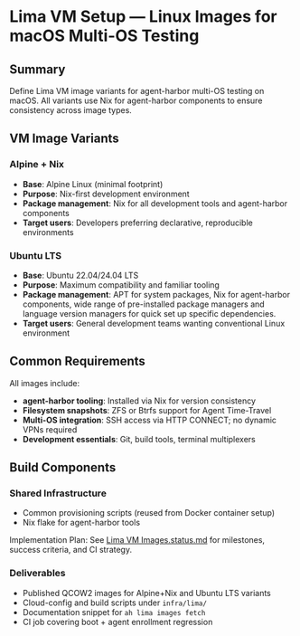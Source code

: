# Lima VM Setup — Linux Images for macOS Multi-OS Testing

## Summary

Define Lima VM image variants for agent-harbor multi-OS testing on macOS. All variants use Nix for agent-harbor components to ensure consistency across image types.

## VM Image Variants

### Alpine + Nix

- **Base**: Alpine Linux (minimal footprint)
- **Purpose**: Nix-first development environment
- **Package management**: Nix for all development tools and agent-harbor components
- **Target users**: Developers preferring declarative, reproducible environments

### Ubuntu LTS

- **Base**: Ubuntu 22.04/24.04 LTS
- **Purpose**: Maximum compatibility and familiar tooling
- **Package management**: APT for system packages, Nix for agent-harbor components, wide range of pre-installed package managers and language version managers for quick set up specific dependencies.
- **Target users**: General development teams wanting conventional Linux environment

## Common Requirements

All images include:

- **agent-harbor tooling**: Installed via Nix for version consistency
- **Filesystem snapshots**: ZFS or Btrfs support for Agent Time-Travel
- **Multi-OS integration**: SSH access via HTTP CONNECT; no dynamic VPNs required
- **Development essentials**: Git, build tools, terminal multiplexers

## Build Components

### Shared Infrastructure

- Common provisioning scripts (reused from Docker container setup)
- Nix flake for agent-harbor tools

Implementation Plan: See [Lima VM Images.status.md](Lima-VM-Images.status.md) for milestones, success criteria, and CI strategy.

### Deliverables

- Published QCOW2 images for Alpine+Nix and Ubuntu LTS variants
- Cloud-config and build scripts under `infra/lima/`
- Documentation snippet for `ah lima images fetch`
- CI job covering boot + agent enrollment regression
